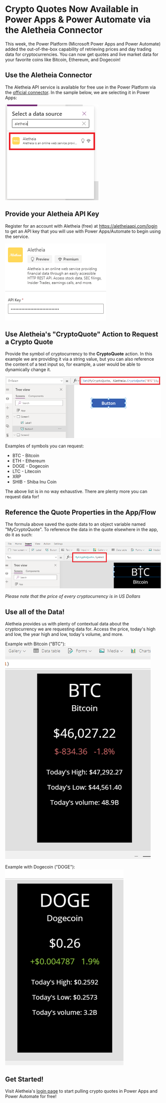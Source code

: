 # Crypto Quotes Now Available in Power Apps & Power Automate via the Aletheia Connector
This week, the Power Platform (Microsoft Power Apps and Power Automate) added the out-of-the-box capability of retrieving prices and day trading data for cryptocurrencies. You can now get quotes and live market data for your favorite coins like Bitcoin, Ethereum, and Dogecoin!

## Use the Aletheia Connector
The Aletheia API service is available for free use in the Power Platform via the [official connector](https://docs.microsoft.com/en-us/connectors/aletheia/). In the sample below, we are selecting it in Power Apps:

![Select Aletheia Connector](.\aletheia-connector.PNG)

## Provide your Aletheia API Key
Register for an account with Aletheia (free) at https://aletheiaapi.com/login to get an API key that you will use with Power Apps/Automate to begin using the service.

![Provide API Key](./add-key.PNG)

## Use Aletheia's "CryptoQuote" Action to Request a Crypto Quote
Provide the symbol of cryptocurrency to the **CryptoQuote** action. In this example we are providing it via a string value, but you can also reference the content of a text input so, for example, a user would be able to dynamically change it.

![CyrptoQuote formula](./formula.PNG)

Examples of symbols you can request:
- BTC - Bitcoin
- ETH - Ethereum
- DOGE - Dogecoin
- LTC - Litecoin
- XRP
- SHIB - Shiba Inu Coin

The above list is in no way exhaustive. There are plenty more you can request data for!

## Reference the Quote Properties in the App/Flow
The formula above saved the quote data to an object variable named "MyCryptoQuote". To reference the data in the quote elsewhere in the app, do it as such:

![Reference Symbol](./symbol.PNG)

*Please note that the price of every cryptocurrency is in US Dollars*

## Use all of the Data!
Aletheia provides us with plenty of contextual data about the cryptocurrency we are requesting data for. Access the price, today's high and low, the year high and low, today's volume, and more.

Example with Bitcoin ("BTC"):
![Bitcoin Example](./BTC.PNG)

Example with Dogecoin ("DOGE"):
![Dogecoin Example](./DOGE.PNG)

## Get Started!
Visit Aletheia's [login page](https://aletheiaapi.com/login) to start pulling crypto quotes in Power Apps and Power Automate for free!
